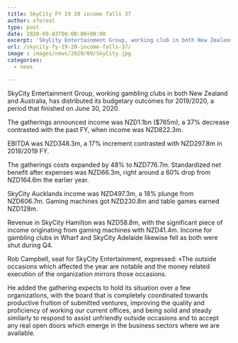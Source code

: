 ```yaml
---
title: SkyCity FY 19 20 income falls 37
author: xforeal 
type: post
date: 2020-09-03T00:00:00+00:00
excerpt: 'SkyCity Entertainment Group, working club in both New Zealand and Australia, has distributed its monetary outcomes for 2019/2020, a period that finished on June 30, 2020 '
url: /skycity-fy-19-20-income-falls-37/
image : images/news/2020/09/SkyCity.jpg
categories:
  - news

---
```

SkyCity Entertainment Group, working gambling clubs in both New Zealand and Australia, has distributed its budgetary outcomes for 2019/2020, a period that finished on June 30, 2020. 

The gatherings announced income was NZD1.1bn ($765m), a 37&percnt; decrease contrasted with the past FY, when income was NZD822.3m. 

EBITDA was NZD348.3m, a 17&percnt; increment contrasted with NZD297.8m in 2018/2019 FY. 

The gatherings costs expanded by 48&percnt; to NZD776.7m. Standardized net benefit after expenses was NZD66.3m, right around a 60&percnt; drop from NZD164.6m the earlier year. 

SkyCity Aucklands income was NZD497.3m, a 18&percnt; plunge from NZD606.7m. Gaming machines got NZD230.8m and table games earned NZD128m. 

Revenue in SkyCity Hamilton was NZD58.8m, with the significant piece of income originating from gaming machines with NZD41.4m. Income for gambling clubs in Wharf and SkyCity Adelaide likewise fell as both were shut during Q4. 

Rob Campbell, seat for SkyCity Entertainment, expressed: &#171;The outside occasions which affected the year are notable and the money related execution of the organization mirrors those occasions. 

He added the gathering expects to hold its situation over a few organizations, with the board that is completely coordinated towards productive fruition of submitted ventures, improving the quality and proficiency of working our current offices, and being solid and steady similarly to respond to assist unfriendly outside occasions and to accept any real open doors which emerge in the business sectors where we are available.